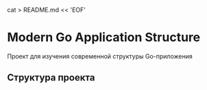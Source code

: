 cat > README.md << 'EOF'

# Modern Go Application Structure

Проект для изучения современной структуры Go-приложения

## Структура проекта
